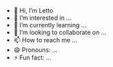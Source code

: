 - 👋 Hi, I’m Letto
- 👀 I’m interested in ...
- 🌱 I’m currently learning ...
- 💞️ I’m looking to collaborate on ...
- 📫 How to reach me ...
- 😄 Pronouns: ...
- ⚡ Fun fact: ...

<!---
T7-Letto/T7-Letto is a ✨ special ✨ repository because its `README.md` (this file) appears on your GitHub profile.
You can click the Preview link to take a look at your changes.
--->
